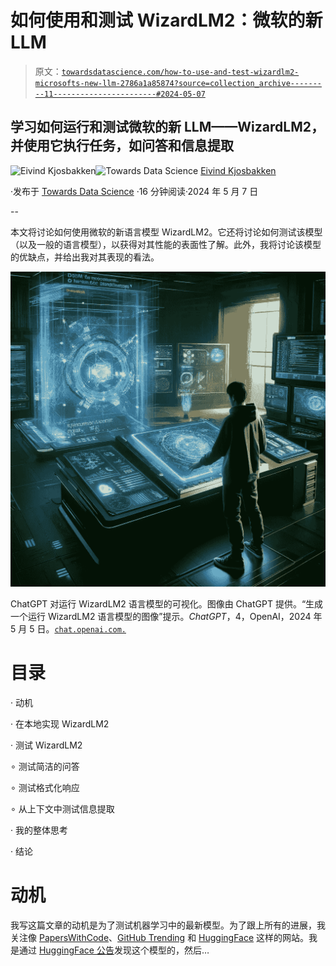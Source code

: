 # 如何使用和测试 WizardLM2：微软的新 LLM

> 原文：[`towardsdatascience.com/how-to-use-and-test-wizardlm2-microsofts-new-llm-2786a1a85874?source=collection_archive---------11-----------------------#2024-05-07`](https://towardsdatascience.com/how-to-use-and-test-wizardlm2-microsofts-new-llm-2786a1a85874?source=collection_archive---------11-----------------------#2024-05-07)

## 学习如何运行和测试微软的新 LLM——WizardLM2，并使用它执行任务，如问答和信息提取

[](https://oieivind.medium.com/?source=post_page---byline--2786a1a85874--------------------------------)![Eivind Kjosbakken](https://oieivind.medium.com/?source=post_page---byline--2786a1a85874--------------------------------)[](https://towardsdatascience.com/?source=post_page---byline--2786a1a85874--------------------------------)![Towards Data Science](https://towardsdatascience.com/?source=post_page---byline--2786a1a85874--------------------------------) [Eivind Kjosbakken](https://oieivind.medium.com/?source=post_page---byline--2786a1a85874--------------------------------)

·发布于 [Towards Data Science](https://towardsdatascience.com/?source=post_page---byline--2786a1a85874--------------------------------) ·16 分钟阅读·2024 年 5 月 7 日

--

本文将讨论如何使用微软的新语言模型 WizardLM2。它还将讨论如何测试该模型（以及一般的语言模型），以获得对其性能的表面性了解。此外，我将讨论该模型的优缺点，并给出我对其表现的看法。

![](img/8008f305c3eb2c5709e6552b03fd5047.png)

ChatGPT 对运行 WizardLM2 语言模型的可视化。图像由 ChatGPT 提供。“生成一个运行 WizardLM2 语言模型的图像”提示。*ChatGPT*，4，OpenAI，2024 年 5 月 5 日。[`chat.openai.com.`](https://chat.openai.com.)

# 目录

· 动机

· 在本地实现 WizardLM2

· 测试 WizardLM2

∘ 测试简洁的问答

∘ 测试格式化响应

∘ 从上下文中测试信息提取

· 我的整体思考

· 结论

# 动机

我写这篇文章的动机是为了测试机器学习中的最新模型。为了跟上所有的进展，我关注像 [PapersWithCode](https://paperswithcode.com/)、[GitHub Trending](https://github.com/trending) 和 [HuggingFace](https://huggingface.co/blog) 这样的网站。我是通过 [HuggingFace 公告](https://huggingface.co/posts/WizardLM/329547800484476)发现这个模型的，然后…
